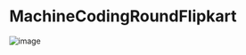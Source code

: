 # MachineCodingRoundFlipkart


![image](https://github.com/user-attachments/assets/6250f550-6d0f-434a-8f44-bb2e041284b8)
